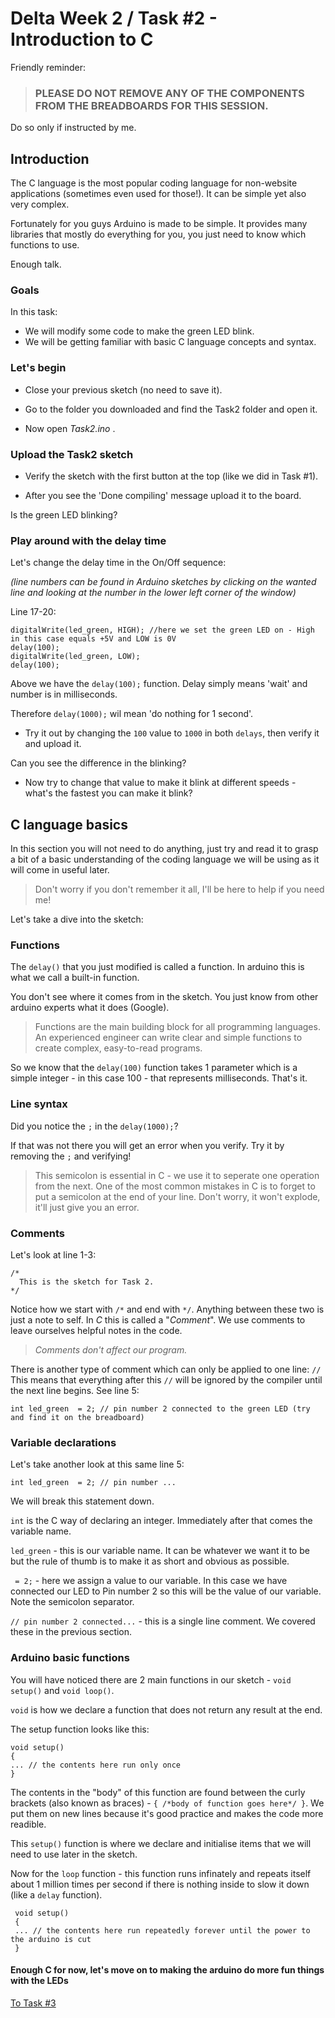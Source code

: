 # Delta Week 2 / Task #2 - Introduction to C

Friendly reminder:

> ### **PLEASE DO NOT REMOVE ANY OF THE COMPONENTS FROM THE BREADBOARDS FOR THIS SESSION**.
Do so only if instructed by me.

## Introduction 
The C language is the most popular coding language for non-website applications (sometimes even used for those!). It can be simple yet also very complex.

Fortunately for you guys Arduino is made to be simple. It provides many libraries that mostly do everything for you, you just need to know which functions to use.

Enough talk.

### Goals
In this task:
  - We will modify some code to make the green LED blink.
  - We will be getting familiar with basic C language concepts and syntax.
  

    
### Let's begin
 - Close your previous sketch (no need to save it).

 - Go to the folder you downloaded and find the Task2 folder and open it.

 - Now open *Task2.ino* .

### Upload the Task2 sketch
 - Verify the sketch with the first button at the top (like we did in Task #1). 

 - After you see the 'Done compiling' message upload it to the board. 

Is the green LED blinking?

### Play around with the delay time

Let's change the delay time in the On/Off sequence:

*(line numbers can be found in Arduino sketches by clicking on the wanted line and looking at the number in the lower left corner of the window)*

Line 17-20:
```
digitalWrite(led_green, HIGH); //here we set the green LED on - High in this case equals +5V and LOW is 0V
delay(100);
digitalWrite(led_green, LOW);
delay(100);
```

Above we have the `delay(100);` function. Delay simply means 'wait' and number is in milliseconds. 

Therefore `delay(1000);` wil mean 'do nothing for 1 second'. 

 - Try it out by changing the `100` value to `1000` in both `delays`, then verify it and upload it.

Can you see the difference in the blinking?

 - Now try to change that value to make it blink at different speeds - what's the fastest you can make it blink?

## C language basics

In this section you will not need to do anything, just try and read it to grasp a bit of a basic understanding of the coding language we will be using as it will come in useful later. 

> Don't worry if you don't remember it all, I'll be here to help if you need me!

Let's take a dive into the sketch:

### Functions
The `delay()` that you just modified is called a function. In arduino this is what we call a built-in function.

You don't see where it comes from in the sketch. You just know from other arduino experts what it does (Google).

> Functions are the main building block for all programming languages. An experienced engineer can write clear and simple functions to create complex, easy-to-read programs.

So we know that the `delay(100)` function takes 1 parameter which is a simple integer - in this case 100 - that represents milliseconds. That's it.

### Line syntax
Did you notice the `;` in the `delay(1000);`?

If that was not there you will get an error when you verify. Try it by removing the `;` and verifying!

> This semicolon is essential in C - we use it to seperate one operation from the next. One of the most common mistakes in C is to forget to put a semicolon at the end of your line. Don't worry, it won't explode, it'll just give you an error.

### Comments

Let's look at line 1-3: 
```
/*
  This is the sketch for Task 2.
*/
 ```
 
 Notice how we start with `/*` and end with `*/`. Anything between these two is just a note to self. In *C* this is called a "*Comment*". We use comments to leave ourselves helpful notes in the code. 
 
 > *Comments don't affect our program.*
 
 There is another type of comment which can only be applied to one line: `//` This means that everything after this `//` will be ignored by the compiler until the next line begins. See line 5: 
 
 `int led_green  = 2; // pin number 2 connected to the green LED (try and find it on the breadboard)`
 
 ### Variable declarations
 Let's take another look at this same line 5:
 
 `int led_green  = 2; // pin number ...`
 
 We will break this statement down.
 
 `int` is the C way of declaring an integer. Immediately after that comes the variable name.
 
 `led_green` -  this is our variable name. It can be whatever we want it to be but the rule of thumb is to make it as short and obvious as possible.
 
 ` = 2;` - here we assign a value to our variable. In this case we have connected our LED to Pin number 2 so this will be the value of our variable. Note the semicolon separator.
 
 `// pin number 2 connected...` - this is a single line comment. We covered these in the previous section.
 
 
### Arduino basic functions
You will have noticed there are 2 main functions in our sketch - `void setup()` and `void loop()`.
 
`void` is how we declare a function that does not return any result at the end.
 
The setup function looks like this:
```
void setup()
{
... // the contents here run only once
}
```
 
The contents in the "body" of this function are found between the curly brackets (also known as braces) - `{ /*body of function goes here*/ }`. We put them on new lines because it's good practice and makes the code more readible.
 
This `setup()` function is where we declare and initialise items that we will need to use later in the sketch.
 
Now for the `loop` function - this function runs infinately and repeats itself about 1 million times per second if there is nothing inside to slow it down (like a `delay` function).
```
 void setup()
 {
 ... // the contents here run repeatedly forever until the power to the arduino is cut
 }
 ```
 
 #### Enough C for now, let's move on to making the arduino do more fun things with the LEDs
 
 [To Task #3](https://github.com/dant14/Delta-sessions/tree/main/Week2/Task3)
